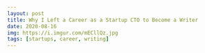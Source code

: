 ```yaml
---
layout: post
title: Why I Left a Career as a Startup CTO to Become a Writer
date: 2020-08-16
img: https://i.imgur.com/mECllQz.jpg
tags: [startups, career, writing]
---
```


